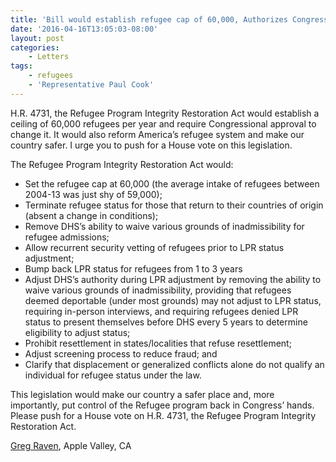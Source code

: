 ```yaml
---
title: 'Bill would establish refugee cap of 60,000, Authorizes Congress, only, to make changes'
date: '2016-04-16T13:05:03-08:00'
layout: post
categories:
    - Letters
tags:
    - refugees
    - 'Representative Paul Cook'
---
```


H.R. 4731, the Refugee Program Integrity Restoration Act would establish a ceiling of 60,000 refugees per year and require Congressional approval to change it. It would also reform America’s refugee system and make our country safer. I urge you to push for a House vote on this legislation.  
  
The Refugee Program Integrity Restoration Act would:

- Set the refugee cap at 60,000 (the average intake of refugees between 2004-13 was just shy of 59,000);
- Terminate refugee status for those that return to their countries of origin (absent a change in conditions);
- Remove DHS’s ability to waive various grounds of inadmissibility for refugee admissions;
- Allow recurrent security vetting of refugees prior to LPR status adjustment;
- Bump back LPR status for refugees from 1 to 3 years
- Adjust DHS’s authority during LPR adjustment by removing the ability to waive various grounds of inadmissibility, providing that refugees deemed deportable (under most grounds) may not adjust to LPR status, requiring in-person interviews, and requiring refugees denied LPR status to present themselves before DHS every 5 years to determine eligibility to adjust status;
- Prohibit resettlement in states/localities that refuse resettlement;
- Adjust screening process to reduce fraud; and
- Clarify that displacement or generalized conflicts alone do not qualify an individual for refugee status under the law.

This legislation would make our country a safer place and, more importantly, put control of the Refugee program back in Congress’ hands. Please push for a House vote on H.R. 4731, the Refugee Program Integrity Restoration Act.

[Greg Raven](https://www.gregraven.org), Apple Valley, CA